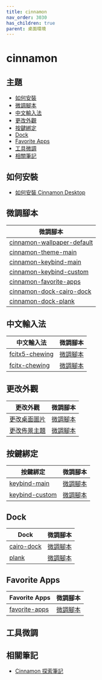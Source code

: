 ```yaml
---
title: cinnamon
nav_order: 3030
has_children: true
parent: 桌面環境
---
```



# cinnamon


## 主題

* [如何安裝](#如何安裝)
* [微調腳本](#微調腳本)
* [中文輸入法](#中文輸入法)
* [更改外觀](#更改外觀)
* [按鍵綁定](#按鍵綁定)
* [Dock](#dock)
* [Favorite Apps](#favorite-apps)
* [工具微調](#工具微調)
* [相關筆記](#相關筆記)


## 如何安裝

* [如何安裝 Cinnamon Desktop](https://samwhelp.github.io/note-about-ubuntu/read/desktop_environment/cinnamon/install.html)


## 微調腳本

| 微調腳本 |
| --- |
| [cinnamon-wallpaper-default](https://github.com/samwhelp/note-about-ubuntu/tree/gh-pages/_demo/adjustment/de/cinnamon/part/cinnamon-wallpaper-default) |
| [cinnamon-theme-main](https://github.com/samwhelp/note-about-ubuntu/tree/gh-pages/_demo/adjustment/de/cinnamon/part/cinnamon-theme-main) |
| [cinnamon-keybind-main](https://github.com/samwhelp/note-about-ubuntu/tree/gh-pages/_demo/adjustment/de/cinnamon/part/cinnamon-keybind-main) |
| [cinnamon-keybind-custom](https://github.com/samwhelp/note-about-ubuntu/tree/gh-pages/_demo/adjustment/de/cinnamon/part/cinnamon-keybind-custom) |
| [cinnamon-favorite-apps](https://github.com/samwhelp/note-about-ubuntu/tree/gh-pages/_demo/adjustment/de/cinnamon/part/cinnamon-favorite-apps) |
| [cinnamon-dock-cairo-dock](https://github.com/samwhelp/note-about-ubuntu/tree/gh-pages/_demo/adjustment/de/cinnamon/part/cinnamon-dock-cairo-dock) |
| [cinnamon-dock-plank](https://github.com/samwhelp/note-about-ubuntu/tree/gh-pages/_demo/adjustment/de/cinnamon/part/cinnamon-dock-plank) |


## 中文輸入法

| 中文輸入法 | 微調腳本 |
| --- | --- |
| [fcitx5-chewing](https://samwhelp.github.io/note-about-ubuntu/read/subject/im/fcitx5.html) | [微調腳本](https://github.com/samwhelp/note-about-ubuntu/tree/gh-pages/_demo/adjustment/env/im/fcitx5-chewing) |
| [fcitx-chewing](https://samwhelp.github.io/note-about-ubuntu/read/subject/im/fcitx/fcitx-chewing.html) | [微調腳本](https://github.com/samwhelp/note-about-ubuntu/tree/gh-pages/_demo/adjustment/env/im/fcitx-chewing) |


## 更改外觀

| 更改外觀 | 微調腳本 |
| --- | --- |
| [更改桌面圖片](https://samwhelp.github.io/note-about-ubuntu/read/desktop_environment/cinnamon/adjustment/wallpaper.html) | [微調腳本](https://github.com/samwhelp/note-about-ubuntu/tree/gh-pages/_demo/adjustment/de/cinnamon/part/cinnamon-wallpaper-default) |
| [更改佈景主題](https://samwhelp.github.io/note-about-ubuntu/read/desktop_environment/cinnamon/adjustment/theme.html) | [微調腳本](https://github.com/samwhelp/note-about-ubuntu/tree/gh-pages/_demo/adjustment/de/cinnamon/part/cinnamon-theme-main) |


## 按鍵綁定

| 按鍵綁定 | 微調腳本 |
| --- | --- |
| [keybind-main](https://samwhelp.github.io/note-about-ubuntu/read/desktop_environment/cinnamon/adjustment/keybind-main.html) | [微調腳本](https://github.com/samwhelp/note-about-ubuntu/tree/gh-pages/_demo/adjustment/de/cinnamon/part/cinnamon-keybind-main) |
| [keybind-custom](https://samwhelp.github.io/note-about-ubuntu/read/desktop_environment/cinnamon/adjustment/keybind-custom.html) | [微調腳本](https://github.com/samwhelp/note-about-ubuntu/tree/gh-pages/_demo/adjustment/de/cinnamon/part/cinnamon-keybind-custom) |


## Dock

| Dock | 微調腳本 |
| --- | --- |
| [cairo-dock](https://samwhelp.github.io/note-about-ubuntu/read/desktop_environment/cinnamon/adjustment/dock-cairo-dock.html) | [微調腳本](https://github.com/samwhelp/note-about-ubuntu/tree/gh-pages/_demo/adjustment/de/cinnamon/part/cinnamon-dock-cairo-dock) |
| [plank](https://samwhelp.github.io/note-about-ubuntu/read/desktop_environment/cinnamon/adjustment/dock-plank.html) | [微調腳本](https://github.com/samwhelp/note-about-ubuntu/tree/gh-pages/_demo/adjustment/de/cinnamon/part/cinnamon-dock-cairo-dock) |


## Favorite Apps

| Favorite Apps | 微調腳本 |
| --- | --- |
| [favorite-apps](https://samwhelp.github.io/note-about-ubuntu/read/desktop_environment/cinnamon/adjustment/favorite-apps.html) | [微調腳本](https://github.com/samwhelp/note-about-ubuntu/tree/gh-pages/_demo/adjustment/de/cinnamon/part/cinnamon-favorite-apps) |


## 工具微調


## 相關筆記

* [Cinnamon 探索筆記](https://samwhelp.github.io/note-about-cinnamon/)
